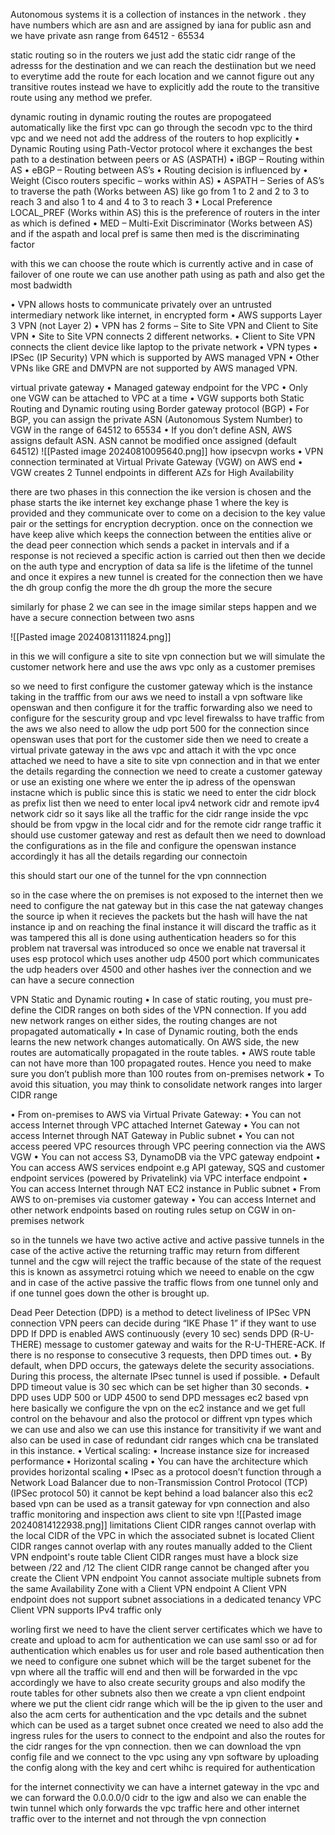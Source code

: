 Autonomous systems 
it is a collection of instances in the network . they have numbers which are asn and are assigned by iana for public asn and we have private asn range from 64512 - 65534

static routing
so in the routers we just add the static cidr range of the adresss for the destination and we can reach the destiination but we need to everytime add the route for each location and we cannot figure out any transitive routes instead we have to explicitly add the route to the transitive route using any method we prefer.

dynamic routing
in dynamic routing the routes are propogateed automatically like the first vpc can go through the secodn vpc to the third vpc and we need not add the address of the routers to hop explicitly
• Dynamic Routing using Path-Vector protocol where it exchanges the
best path to a destination between peers or AS (ASPATH)
• iBGP – Routing within AS
• eBGP – Routing between AS’s
• Routing decision is influenced by
• Weight (Cisco routers specific – works within AS)
• ASPATH – Series of AS’s to traverse the path (Works between AS)
like go from 1 to 2 and 2 to 3 to reach 3 and also 1 to 4 and 4 to 3 to reach 3
• Local Preference LOCAL_PREF (Works within AS)
this is the preference of routers in the inter as which is defined
• MED – Multi-Exit Discriminator (Works between AS)
and if the aspath and local pref is same then med is the discriminating factor 

with this we can choose the route which is currently active and in case of failover of one route we can use another path using as path
and also get the most badwidth 

• VPN allows hosts to communicate privately over an untrusted
intermediary network like internet, in encrypted form
• AWS supports Layer 3 VPN (not Layer 2)
• VPN has 2 forms – Site to Site VPN and Client to Site VPN
• Site to Site VPN connects 2 different networks.
• Client to Site VPN connects the client device like laptop to the private network
• VPN types
• IPSec (IP Security) VPN which is supported by AWS managed VPN
• Other VPNs like GRE and DMVPN are not supported by AWS managed VPN.

virtual private gateway
• Managed gateway endpoint for the VPC
• Only one VGW can be attached to VPC at a time
• VGW supports both Static Routing and Dynamic routing using Border
gateway protocol (BGP)
• For BGP, you can assign the private ASN (Autonomous System
Number) to VGW in the range of 64512 to 65534
• If you don’t define ASN, AWS assigns default ASN. ASN cannot be
modified once assigned (default 64512)
![[Pasted image 20240810095640.png]]
how ipsecvpn works
• VPN connection terminated at Virtual Private Gateway (VGW) on AWS end
• VGW creates 2 Tunnel endpoints in different AZs for High Availability

there are two phases in this connection 
the ike version is chosen and the phase starts
the ike internet key exchange phase 1 where the key is provided and they communicate over to come on a decision to the key value pair or the settings for encryption decryption.
once on the connection we have keep alive which keeps the connection between the entities alive or the dead peer connection which sends a packet in intervals and if a response is not recieved a specific action is carried out then 
then we decide on the auth type and encryption of data 
sa life is the lifetime of the tunnel and once it expires a new tunnel is created for the connection
then we have the dh group config the more the dh group the more the secure 

similarly for phase 2 we can see in the image similar steps happen and we have a secure connection between two asns

![[Pasted image 20240813111824.png]]

in this we will configure a site to site vpn connection but we will simulate the customer network here and use the aws vpc only as a customer premises

so we need to first configure the customer gateway which is the instance taking in the trafffic from our aws 
we need to install a vpn software like openswan and then configure it for the traffic forwarding 
also we need to configure for the sescurity group and vpc level firewalss to have traffic from the aws 
we also need to allow the udp port 500 for the connection since openswan uses that port for the customer side
then we need to create a virtual private gateway in the aws vpc and attach it with the vpc 
once attached we need to have a site to site vpn connection and in that we enter the details regarding the connection
we need to create a customer gateway or use an existing one where we enter the ip adress of the openswan instacne which is public since this is static we need to enter the cidr block as prefix list 
then we need to enter local ipv4 network cidr and remote ipv4 network cidr so it says like all the traffic for the cidr range inside the vpc should be from vpgw in the local cidr and for the remote cidr range traffic it should use customer gateway and rest as default 
then we need to download the configurations as in the file and configure the openswan instance accordingly it has all the details regarding our connectoin 

this should start our one of the tunnel for the vpn connnection


so in the case where the on premises is not exposed to the internet then we need to configure the nat gateway but in this case the nat gateway changes the source ip when it recieves the packets but the hash will have the nat instance ip and on reaching the final instance it will discard the traffic as it was tampered this all is done using authentication headers so for this problem nat traversal was introduced 
so once we enable nat traversal it uses esp protocol which uses another udp 4500 port which communicates the udp headers over 4500 and other hashes iver the connection and we can have a secure connection

VPN Static and Dynamic routing
• In case of static routing, you must pre-define the CIDR ranges on both
sides of the VPN connection. If you add new network ranges on either
sides, the routing changes are not propagated automatically
• In case of Dynamic routing, both the ends learns the new network
changes automatically. On AWS side, the new routes are automatically
propagated in the route tables.
• AWS route table can not have more than 100 propagated routes.
Hence you need to make sure you don’t publish more than 100
routes from on-premises network
• To avoid this situation, you may think to consolidate network ranges into
larger CIDR range

• From on-premises to AWS via Virtual Private Gateway:
• You can not access Internet through VPC attached Internet Gateway
• You can not access Internet through NAT Gateway in Public subnet
• You can not access peered VPC resources through VPC peering connection via
the AWS VGW
• You can not access S3, DynamoDB via the VPC gateway endpoint
• You can access AWS services endpoint e.g API gateway, SQS and customer
endpoint services (powered by Privatelink) via VPC interface endpoint
• You can access Internet through NAT EC2 instance in Public subnet
• From AWS to on-premises via customer gateway
• You can access Internet and other network endpoints based on routing rules
setup on CGW in on-premises network


so in the tunnels we have two active active and active passive tunnels 
 in the case of the active active the returning traffic may return from different tunnel and the cgw will reject the traffic because of the state of the request this is known as assymetrci rotuing which we neeed to enable on the cgw and in case of the active passive the traffic flows from one tunnel only and if one tunnel goes down the other is brought up.


Dead Peer Detection (DPD) is a method to detect liveliness of IPSec VPN connection
VPN peers can decide during “IKE Phase 1” if they want to use DPD
If DPD is enabled AWS continuously (every 10 sec) sends DPD (R-U-THERE) message to customer
gateway and waits for the R-U-THERE-ACK. If there is no response to consecutive 3 requests, then
DPD times out.
• By default, when DPD occurs, the gateways delete the security associations.
During this process, the alternate IPsec tunnel is used if possible.
• Default DPD timeout value is 30 sec which can be set higher than 30
seconds.
• DPD uses UDP 500 or UDP 4500 to send DPD messages
ec2 based vpn
here basically we configure the vpn on the ec2 instance and we get full control on the behavour and also the protocol or diffrent vpn types which we can use and also we can use this instance for transitivity if we want and also can be used in case of redundant cidr ranges which cna be translated in this instance.
• Vertical scaling:
• Increase instance size for increased performance
• Horizontal scaling
• You can have the architecture which provides horizontal scaling
• IPsec as a protocol doesn’t function through a Network Load Balancer
due to non-Transmission Control Protocol (TCP) (IPSec protocol 50)
it cannot be kept behind a load balancer 
also this ec2 based vpn can be used as a transit gateway for vpn connection and also traffic monitoring and inspection 
aws client to site vpn
![[Pasted image 20240814122938.png]]
 limitations
 Client CIDR ranges cannot overlap with the local CIDR of the VPC in which the associated subnet is
located
Client CIDR ranges cannot overlap with any routes manually added to the Client VPN endpoint's
route table
Client CIDR ranges must have a block size between /22 and /12
The client CIDR range cannot be changed after you create the Client VPN endpoint
You cannot associate multiple subnets from the same Availability Zone with a Client VPN endpoint
A Client VPN endpoint does not support subnet associations in a dedicated tenancy VPC
Client VPN supports IPv4 traffic only

worling 
first we need to have the client server certificates which we have to create and upload to acm for authentication we can use saml sso or ad for authentication which enables us for user and role based authentication 
then we need to configure one subnet which will be the target subenet for the vpn where all the traffic will end and then will be forwarded in the vpc accordingly we have to also create security groups and also modify the route tables for other subnets also
then we create a vpn client endpoint where we put the client cidr range which will be the ip given to the user and also the acm certs for authentication and the vpc details and the subnet which can be used as a target subnet
once created we need to also add the ingress rules for the users to connect to the endpoint and also the routes for the cidr ranges for the vpn connection.
then we can download the vpn config file and we connect to the vpc using any vpn software by uploading the config along with the key and cert whihc is required for authentication 


for the internet connectivity we can have a internet gateway in the vpc and we can forward the 0.0.0.0/0 cidr to the igw and also we can  enable the twin tunnel which only  forwards the vpc traffic here and other internet traffic over to the internet and not through the vpn connection



 